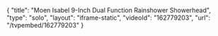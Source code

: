 {
    "title": "Moen Isabel 9-Inch Dual Function Rainshower Showerhead",
    "type": "solo",
    "layout": "iframe-static",
    "videoId": "162779203",
    "url": "\/tvpembed\/162779203"
}